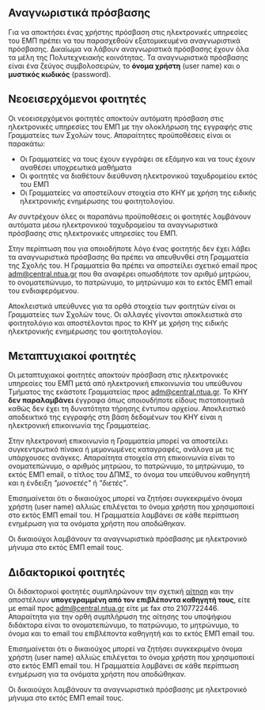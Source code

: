 ## Αναγνωριστικά πρόσβασης

Για να αποκτήσει ένας χρήστης πρόσβαση στις ηλεκτρονικές υπηρεσίες του ΕΜΠ πρέπει να του παρασχεθούν εξατομικευμένα αναγνωριστικά πρόσβασης. Δικαίωμα να λάβουν αναγνωριστικά πρόσβασης έχουν όλα τα μέλη της Πολυτεχνειακής κοινότητας. Τα αναγνωριστικά πρόσβασης είναι ένα ζεύγος συμβολοσειρών, το **όνομα χρήστη** (user name) και ο **μυστικός κωδικός** (password).

## Νεοεισερχόμενοι φοιτητές

Οι νεοεισερχόμενοι φοιτητές αποκτούν αυτόματη πρόσβαση στις ηλεκτρονικές υπηρεσίες του ΕΜΠ με την ολοκλήρωση της εγγραφής στις Γραμματείες των Σχολών τους. Απαραίτητες προϋποθέσεις είναι οι παρακάτω:

* Οι Γραμματείες να τους έχουν εγγράψει σε εξάμηνο και να τους έχουν αναθέσει υποχρεωτικά μαθήματα
* Οι φοιτητές να διαθέτουν διεύθυνση ηλεκτρονικού ταχυδρομείου εκτός του ΕΜΠ
* Οι Γραμματείες να αποστείλουν στοιχεία στο ΚΗΥ με χρήση της ειδικής ηλεκτρονικής ενημέρωσης του φοιτητολογίου.

Αν συντρέχουν όλες οι παραπάνω προϋποθέσεις οι φοιτητές λαμβάνουν αυτόματα μέσω ηλεκτρονικού ταχυδρομείου τα αναγνωριστικά πρόσβασης στις ηλεκτρονικές υπηρεσίες του ΕΜΠ.

Στην περίπτωση που για οποιοδήποτε λόγο ένας φοιτητής δεν έχει λάβει τα αναγνωριστικά πρόσβασης θα πρέπει να απευθυνθεί στη Γραμματεία της Σχολής του. Η Γραμματεία θα πρέπει να αποστείλει σχετικό email προς adm@central.ntua.gr που θα αναφέρει οπωσδήποτε τον αριθμό μητρώου, το ονοματεπώνυμο, το πατρώνυμο, το μητρώνυμο και το εκτός ΕΜΠ email του ενδιαφερόμενου.

Αποκλειστικά υπεύθυνες για τα ορθά στοιχεία των φοιτητών είναι οι Γραμματείες των Σχολών τους. Οι αλλαγές γίνονται αποκλειστικά στο φοιτητολόγιο και αποστέλονται προς το ΚΗΥ με χρήση της ειδικής ηλεκτρονικής ενημέρωσης του φοιτητολογίου.

## Μεταπτυχιακοί φοιτητές

Οι μεταπτυχιακοί φοιτητές αποκτούν πρόσβαση στις ηλεκτρονικές υπηρεσίες του ΕΜΠ μετά από ηλεκτρονική επικοινωνία του υπεύθυνου Τμήματος της εκάστοτε Γραμματείας προς adm@central.ntua.gr. Το ΚΗΥ **δεν παραλαμβάνει** έγγραφα όπως οποιουδήποτε είδους πιστοποιητικά καθώς δεν έχει τη δυνατότητα τήρησης έντυπου αρχείου. Αποκλειστικό αποδεικτικό της εγγραφής στη βάση δεδομένων του ΚΗΥ είναι η ηλεκτρονική επικοινωνία της Γραμματείας.

Στην ηλεκτρονική επικοινωνία η Γραμματεία μπορεί να αποστείλει συγκεντρωτικό πίνακα ή μεμονωμένες καταγραφές, ανάλογα με τις υπάρχουσες ανάγκες. Απαραίτητα στοιχεία στη επικοινωνία είναι το ονοματεπώνυμο, ο αριθμός μητρώου, το πατρώνυμο, το μητρώνυμο, το εκτός ΕΜΠ email, ο τίτλος του ΔΠΜΣ, το όνομα του υπεύθυνου καθηγητή και η ένδειξη *"μονοετές"* ή *"διετές"*.

Επισημαίνεται ότι ο δικαιούχος μπορεί να ζητήσει συγκεκριμένο όνομα χρήστη (user name) αλλιώς επιλέγεται το όνομα χρήστη που χρησιμοποιεί στο εκτός ΕΜΠ email του. Η Γραμματεία λαμβάνει σε κάθε περίπτωση ενημέρωση για τα ονόματα χρήστη που αποδώθηκαν.

Οι δικαιούχοι λαμβάνουν τα αναγνωριστικά πρόσβασης με ηλεκτρονικό μήνυμα στο εκτός ΕΜΠ email τους.

## Διδακτορικοί φοιτητές

Οι διδακτορικοί φοιτητές συμπληρώνουν την σχετική [αίτηση](http://www.central.ntua.gr/public/files/applicationform.pdf) και την αποστέλουν **υπογεγραμμένη από τον επιβλέποντα καθηγητή τους**, είτε με email προς adm@central.ntua.gr είτε με fax στο 2107722446. Απαραίτητα για την ορθή συμπλήρωση της αίτησης του υποψήφιου διδάκτορα είναι το ονοματεπώνυμο, το πατρώνυμο, το μητρώνυμο, το όνομα και το email του επιβλέποντα καθηγητή και το εκτός ΕΜΠ email του.

Επισημαίνεται ότι ο δικαιούχος μπορεί να ζητήσει συγκεκριμένο όνομα χρήστη (user name) αλλιώς επιλέγεται το όνομα χρήστη που χρησιμοποιεί στο εκτός ΕΜΠ email του. Η Γραμματεία λαμβάνει σε κάθε περίπτωση ενημέρωση για τα ονόματα χρήστη που αποδώθηκαν.

Οι δικαιούχοι λαμβάνουν τα αναγνωριστικά πρόσβασης με ηλεκτρονικό μήνυμα στο εκτός ΕΜΠ email τους.
